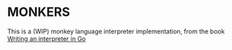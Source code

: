 # MONKERS

This is a (WIP) monkey language interpreter implementation, from the book [Writing an interpreter in Go](https://interpreterbook.com/)
